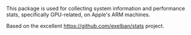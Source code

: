 This package is used for collecting system information and performance stats,
specifically GPU-related, on Apple's ARM machines.

Based on the excellent https://github.com/exelban/stats project.
